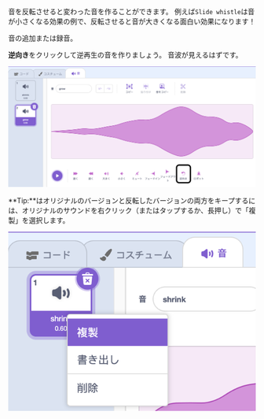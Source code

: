 音を反転させると変わった音を作ることができます。 例えば`Slide whistle`は音が小さくなる効果の例で、反転させると音が大きくなる面白い効果になります！

音の追加または録音。

**逆向き**をクリックして逆再生の音を作りましょう。 音波が見えるはずです。

![逆向き（Reverse）のアイコンがハイライトされています。](images/reverse-sound.png)

**Tip:**はオリジナルのバージョンと反転したバージョンの両方をキープするには、オリジナルのサウンドを右クリック（またはタップするか、長押し）で「複製」を選択します。

![サウンドにポップアップメニューが表示され、複製と表示されている。](images/duplicate-sound.png)

